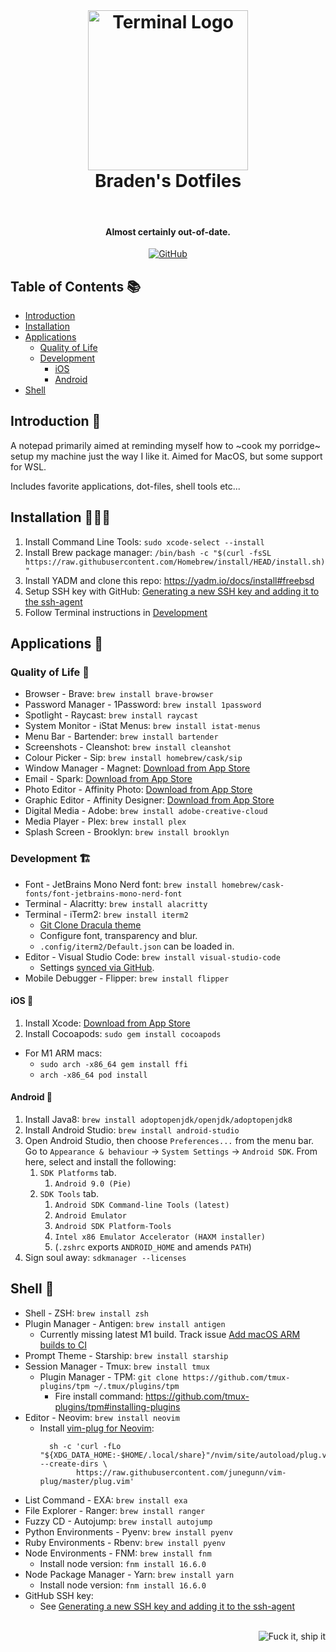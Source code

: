<br />
<h1 align="center">
  <img src="https://upload.wikimedia.org/wikipedia/commons/thumb/b/b3/Terminalicon2.png/768px-Terminalicon2.png" alt="Terminal Logo" width="256">
  <br />
  Braden's Dotfiles
</h1>

<br />

<h4 align="center">Almost certainly out-of-date.</h4>

<p align="center">
  <a href="https://github.com/Braden1996/dotfiles">
    <img alt="GitHub" src="https://img.shields.io/badge/%20-GitHub-7158e2.svg?style=for-the-badge&logo=github&logoColor=f8f8f2&colorA=1C2431" />
  </a>
</p>

## Table of Contents 📚

- [Introduction](#introduction-)
- [Installation](#installation-)
- [Applications](#applications-)
  - [Quality of Life](#quality-of-life-)
  - [Development](#development-)
    - [iOS](#ios-)
    - [Android](#android-)
- [Shell](#shell-)

## Introduction 💪

A notepad primarily aimed at reminding myself how to ~cook my porridge~ setup my machine just the way I like it. Aimed for MacOS, but some support for WSL.

Includes favorite applications, dot-files, shell tools etc...

## Installation 👨🏼‍💻

1. Install Command Line Tools: `sudo xcode-select --install`
1. Install Brew package manager: `/bin/bash -c "$(curl -fsSL https://raw.githubusercontent.com/Homebrew/install/HEAD/install.sh)"`
1. Install YADM and clone this repo: https://yadm.io/docs/install#freebsd
1. Setup SSH key with GitHub: [Generating a new SSH key and adding it to the ssh-agent](https://docs.github.com/en/github-ae@latest/github/authenticating-to-github/generating-a-new-ssh-key-and-adding-it-to-the-ssh-agent)
1. Follow Terminal instructions in [Development](#development-)


## Applications 🎁

### Quality of Life 🌅

- Browser - Brave: `brew install brave-browser`
- Password Manager - 1Password: `brew install 1password`
- Spotlight - Raycast: `brew install raycast`
- System Monitor - iStat Menus: `brew install istat-menus`
- Menu Bar - Bartender: `brew install bartender`
- Screenshots - Cleanshot: `brew install cleanshot`
- Colour Picker - Sip: `brew install homebrew/cask/sip`
- Window Manager - Magnet: [Download from App Store](https://apps.apple.com/gb/app/magnet/id441258766?mt=12)
- Email - Spark: [Download from App Store](https://apps.apple.com/gb/app/spark-email-app-by-readdle/id1176895641?mt=12)
- Photo Editor - Affinity Photo: [Download from App Store](https://apps.apple.com/gb/app/affinity-photo/id824183456?mt=12)
- Graphic Editor - Affinity Designer: [Download from App Store](https://apps.apple.com/gb/app/affinity-designer/id824171161?mt=12)
- Digital Media - Adobe: `brew install adobe-creative-cloud`
- Media Player - Plex: `brew install plex`
- Splash Screen - Brooklyn: `brew install brooklyn`

### Development 🏗

- Font - JetBrains Mono Nerd font: `brew install homebrew/cask-fonts/font-jetbrains-mono-nerd-font`
- Terminal - Alacritty: `brew install alacritty`
- Terminal - iTerm2: `brew install iterm2`
  - [Git Clone Dracula theme](https://draculatheme.com/iterm)
  - Configure font, transparency and blur.
  - `.config/iterm2/Default.json` can be loaded in.
- Editor - Visual Studio Code: `brew install visual-studio-code`
    - Settings [synced via GitHub](https://code.visualstudio.com/docs/editor/settings-sync).
- Mobile Debugger - Flipper: `brew install flipper`

#### iOS 🍎

1. Install Xcode: [Download from App Store](https://apps.apple.com/gb/app/xcode/id497799835?mt=12)
1. Install Cocoapods: `sudo gem install cocoapods`
  - For M1 ARM macs:
    - `sudo arch -x86_64 gem install ffi`
    - `arch -x86_64 pod install`

#### Android 🤖

1. Install Java8: `brew install adoptopenjdk/openjdk/adoptopenjdk8`
1. Install Android Studio: `brew install android-studio`
1. Open Android Studio, then choose `Preferences...` from the menu bar. Go to `Appearance & behaviour` -> `System Settings` -> `Android SDK`. From here, select and install the following:
    1. `SDK Platforms` tab.
        1. `Android 9.0 (Pie)`
    1. `SDK Tools` tab.
        1. `Android SDK Command-line Tools (latest)`
        1. `Android Emulator`
        1. `Android SDK Platform-Tools`
        1. `Intel x86 Emulator Accelerator (HAXM installer)`
        1. (`.zshrc` exports `ANDROID_HOME` and amends `PATH`)
1. Sign soul away: `sdkmanager --licenses`

## Shell 🐚

  - Shell - ZSH: `brew install zsh`
  - Plugin Manager - Antigen: `brew install antigen`
    - Currently missing latest M1 build. Track issue [Add macOS ARM builds to CI](https://github.com/alacritty/alacritty/pull/4727)
  - Prompt Theme - Starship: `brew install starship`
  - Session Manager - Tmux: `brew install tmux`
    - Plugin Manager - TPM: `git clone https://github.com/tmux-plugins/tpm ~/.tmux/plugins/tpm`
      - Fire install command: https://github.com/tmux-plugins/tpm#installing-plugins
  - Editor - Neovim: `brew install neovim`
      - Install [vim-plug for Neovim](https://github.com/junegunn/vim-plug#unix-linux):
        ```
          sh -c 'curl -fLo "${XDG_DATA_HOME:-$HOME/.local/share}"/nvim/site/autoload/plug.vim --create-dirs \
                https://raw.githubusercontent.com/junegunn/vim-plug/master/plug.vim'
        ```
  - List Command - EXA: `brew install exa`
  - File Explorer - Ranger: `brew install ranger`
  - Fuzzy CD - Autojump: `brew install autojump`
  - Python Environments - Pyenv: `brew install pyenv`
  - Ruby Environments - Rbenv: `brew install pyenv`
  - Node Environments - FNM: `brew install fnm`
    - Install node version: `fnm install 16.6.0`
  - Node Package Manager - Yarn: `brew install yarn`
    - Install node version: `fnm install 16.6.0`
  - GitHub SSH key:
    - See [Generating a new SSH key and adding it to the ssh-agent](https://docs.github.com/en/github/authenticating-to-github/connecting-to-github-with-ssh)

<br />

<img alt="Fuck it, ship it" src="https://forthebadge.com/images/badges/fuck-it-ship-it.svg" align="right" />
